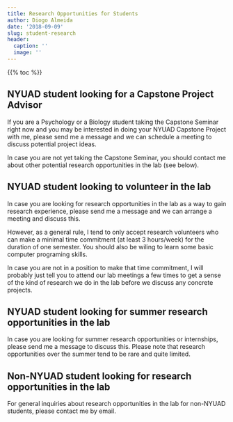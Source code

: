 ```yaml
---
title: Research Opportunities for Students
author: Diogo Almeida
date: '2018-09-09'
slug: student-research
header:
  caption: ''
  image: ''
---
```


{{% toc %}}

## NYUAD student looking for a Capstone Project Advisor

If you are a Psychology or a Biology student taking the Capstone Seminar right now and you may be interested in doing your NYUAD Capstone Project with me, please send me a message and we can schedule a meeting to discuss potential project ideas.

In case you are not yet taking the Capstone Seminar, you should contact me about other potential research opportunities in the lab (see below).


## NYUAD student looking to volunteer in the lab

In case you are looking for research opportunities in the lab as a way to gain research experience, please send me a message and we can arrange a meeting and discuss this.

However, as a general rule, I tend to only accept research volunteers who can make a minimal time commitment (at least 3 hours/week) for the duration of one semester. You should also be wiling to learn some basic computer programing skills.

In case you are not in a position to make that time commitment, I will probably just tell you to attend our lab meetings a few times to get a sense of the kind of research we do in the lab before we discuss any concrete projects.

## NYUAD student looking for summer research opportunities in the lab

In case you are looking for summer research opportunities or internships, please send me a message to discuss this. Please note that research opportunities over the summer tend to be rare and quite limited.

## Non-NYUAD student looking for research opportunities in the lab

For general inquiries about research opportunities in the lab for non-NYUAD students, please contact me by email.
